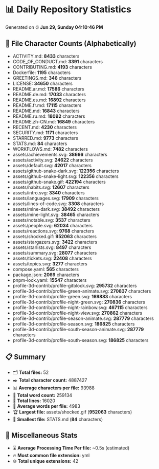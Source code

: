 # 📊 Daily Repository Statistics
Generated on ⏰ **Jun 29, Sunday 04:10:46 PM**

## 📂 File Character Counts (Alphabetically)
- ACTIVITY.md: **8433** characters
- CODE_OF_CONDUCT.md: **3391** characters
- CONTRIBUTING.md: **4193** characters
- Dockerfile: **1195** characters
- GREETINGS.md: **346** characters
- LICENSE: **34650** characters
- README.ar.md: **17586** characters
- README.de.md: **17033** characters
- README.es.md: **16892** characters
- README.fr.md: **17115** characters
- README.md: **16843** characters
- README.ru.md: **18092** characters
- README.zh-CN.md: **16849** characters
- RECENT.md: **4230** characters
- SECURITY.md: **1171** characters
- STARRED.md: **9773** characters
- STATS.md: **84** characters
- WORKFLOWS.md: **7482** characters
- assets/achievements.svg: **38666** characters
- assets/activity.svg: **24622** characters
- assets/default.svg: **42017** characters
- assets/github-snake-dark.svg: **122356** characters
- assets/github-snake-light.svg: **122356** characters
- assets/github-snake.gif: **422194** characters
- assets/habits.svg: **12607** characters
- assets/intro.svg: **3340** characters
- assets/languages.svg: **17909** characters
- assets/lines-of-code.svg: **3308** characters
- assets/mine-dark.svg: **38492** characters
- assets/mine-light.svg: **38465** characters
- assets/notable.svg: **3537** characters
- assets/people.svg: **62034** characters
- assets/reactions.svg: **9768** characters
- assets/shocked.gif: **952063** characters
- assets/stargazers.svg: **3422** characters
- assets/starlists.svg: **8497** characters
- assets/summary.svg: **28077** characters
- assets/tickets.svg: **22408** characters
- assets/topics.svg: **3277** characters
- compose.yaml: **565** characters
- package.json: **2069** characters
- pnpm-lock.yaml: **15547** characters
- profile-3d-contrib/profile-gitblock.svg: **295732** characters
- profile-3d-contrib/profile-green-animate.svg: **270837** characters
- profile-3d-contrib/profile-green.svg: **169883** characters
- profile-3d-contrib/profile-night-green.svg: **270836** characters
- profile-3d-contrib/profile-night-rainbow.svg: **467115** characters
- profile-3d-contrib/profile-night-view.svg: **270862** characters
- profile-3d-contrib/profile-season-animate.svg: **287779** characters
- profile-3d-contrib/profile-season.svg: **186825** characters
- profile-3d-contrib/profile-south-season-animate.svg: **287779** characters
- profile-3d-contrib/profile-south-season.svg: **186825** characters

## 📋 Summary
- 🗂️ **Total files:** 52
- ✒️ **Total character count:** 4887427
- 📊 **Average characters per file:** 93988
- 📝 **Total word count:** 259134
- 🧾 **Total lines:** 16020
- 📐 **Average words per file:** 4983
- 🏆 **Largest file:** assets/shocked.gif (**952063** characters)
- 🥉 **Smallest file:** STATS.md (**84** characters)

## 🌟 Miscellaneous Stats
- ⌛ **Average Processing Time Per file:** ~0.5s (estimated)
- 🔥 **Most common file extension:** yml
- 🌐 **Total unique extensions:** 42
